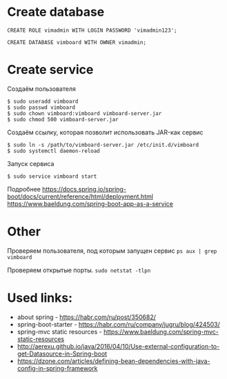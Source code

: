 # Create database

```postgresql
CREATE ROLE vimadmin WITH LOGIN PASSWORD 'vimadmin123';

CREATE DATABASE vimboard WITH OWNER vimadmin;
```

# Create service

Создаём пользователя

```shell script
$ sudo useradd vimboard
$ sudo passwd vimboard
$ sudo chown vimboard:vimboard vimboard-server.jar
$ sudo chmod 500 vimboard-server.jar
```

Создаём ссылку, которая позволит использовать JAR-как сервис

```shell script
$ sudo ln -s /path/to/vimboard-server.jar /etc/init.d/vimboard
$ sudo systemctl daemon-reload
```

Запуск сервиса

```shell script
$ sudo service vimboard start
```

Подробнее
https://docs.spring.io/spring-boot/docs/current/reference/html/deployment.html
https://www.baeldung.com/spring-boot-app-as-a-service

# Other

Проверяем пользователя, под которым запущен сервис
`ps aux | grep vimboard`

Проверяем открытые порты.
`sudo netstat -tlpn`

# Used links:
 - about spring - https://habr.com/ru/post/350682/
 - spring-boot-starter - https://habr.com/ru/company/jugru/blog/424503/
 - spring-mvc static resources - https://www.baeldung.com/spring-mvc-static-resources
 - http://aerexu.github.io/java/2016/04/10/Use-external-configuration-to-get-Datasource-in-Spring-boot
 - https://dzone.com/articles/defining-bean-dependencies-with-java-config-in-spring-framework
 
